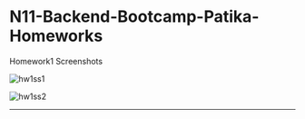 # N11-Backend-Bootcamp-Patika-Homeworks

Homework1 Screenshots

![hw1ss1](https://github.com/burakkayya/N11-Backend-Bootcamp-Patika-Homeworks/assets/56073855/54309f46-6818-43db-8583-dcc4e860b13f)

![hw1ss2](https://github.com/burakkayya/N11-Backend-Bootcamp-Patika-Homeworks/assets/56073855/2cb4a962-c1a1-4941-b3a1-6b1cabbd5d3c)

---------------------------------------

